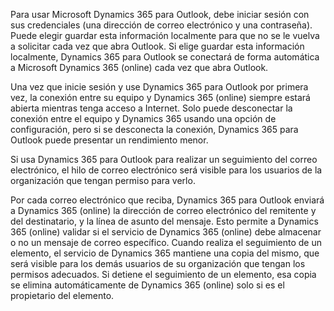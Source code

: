 Para usar Microsoft Dynamics 365 para Outlook, debe iniciar sesión con sus credenciales (una dirección de correo electrónico y una contraseña). Puede elegir guardar esta información localmente para que no se le vuelva a solicitar cada vez que abra Outlook. Si elige guardar esta información localmente, Dynamics 365 para Outlook se conectará de forma automática a Microsoft Dynamics 365 (online) cada vez que abra Outlook.  
  
 Una vez que inicie sesión y use Dynamics 365 para Outlook por primera vez, la conexión entre su equipo y Dynamics 365 (online) siempre estará abierta mientras tenga acceso a Internet. Solo puede desconectar la conexión entre el equipo y Dynamics 365 usando una opción de configuración, pero si se desconecta la conexión, Dynamics 365 para Outlook puede presentar un rendimiento menor.  
  
 Si usa Dynamics 365 para Outlook para realizar un seguimiento del correo electrónico, el hilo de correo electrónico será visible para los usuarios de la organización que tengan permiso para verlo.  
  
Por cada correo electrónico que reciba, Dynamics 365 para Outlook enviará a Dynamics 365 (online) la dirección de correo electrónico del remitente y del destinatario, y la línea de asunto del mensaje. Esto permite a Dynamics 365 (online) validar si el servicio de Dynamics 365 (online) debe almacenar o no un mensaje de correo específico. Cuando realiza el seguimiento de un elemento, el servicio de Dynamics 365 mantiene una copia del mismo, que será visible para los demás usuarios de su organización que tengan los permisos adecuados. Si detiene el seguimiento de un elemento, esa copia se elimina automáticamente de Dynamics 365 (online) solo si es el propietario del elemento.